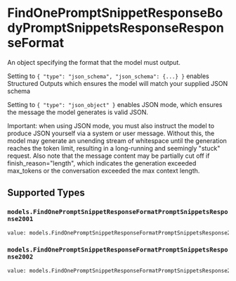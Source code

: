 # FindOnePromptSnippetResponseBodyPromptSnippetsResponseResponseFormat

An object specifying the format that the model must output. 

 Setting to `{ "type": "json_schema", "json_schema": {...} }` enables Structured Outputs which ensures the model will match your supplied JSON schema 

 Setting to `{ "type": "json_object" }` enables JSON mode, which ensures the message the model generates is valid JSON.

Important: when using JSON mode, you must also instruct the model to produce JSON yourself via a system or user message. Without this, the model may generate an unending stream of whitespace until the generation reaches the token limit, resulting in a long-running and seemingly "stuck" request. Also note that the message content may be partially cut off if finish_reason="length", which indicates the generation exceeded max_tokens or the conversation exceeded the max context length.


## Supported Types

### `models.FindOnePromptSnippetResponseFormatPromptSnippetsResponse2001`

```python
value: models.FindOnePromptSnippetResponseFormatPromptSnippetsResponse2001 = /* values here */
```

### `models.FindOnePromptSnippetResponseFormatPromptSnippetsResponse2002`

```python
value: models.FindOnePromptSnippetResponseFormatPromptSnippetsResponse2002 = /* values here */
```

